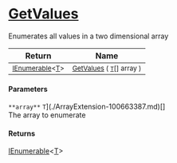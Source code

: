 # [GetValues](./ArrayExtension-100663387.md)

Enumerates all values in a two dimensional array

| Return | Name | 
| --- | --- | 
| <sub>[IEnumerable](https://docs.microsoft.com/en-us/dotnet/api/System.Collections.Ienumerable)\<[T](./ArrayExtension-100663387.md)></sub>| <sub>[GetValues](./ArrayExtension-100663387.md) ( [`T`](./ArrayExtension-100663387.md)[] array )</sub>| <br>


#### Parameters
`**array**`  `T`](./ArrayExtension-100663387.md)[]<br>The array to enumerate
#### Returns
[IEnumerable](https://docs.microsoft.com/en-us/dotnet/api/System.Collections.Ienumerable)\<[T](./ArrayExtension-100663387.md)>